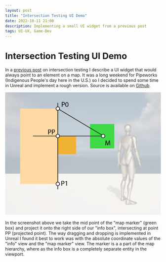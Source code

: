 ```yaml
---
layout: post
title: "Intersection Testing UI Demo"
date: 2022-10-11 21:00
description: Implementing a small UI widget from a previous post 
tags: UI-UX, Game-Dev
---
```


# Intersection Testing UI Demo

In a [previous post](https://coderchrismills.com/articles/intersection-testing-demo/) on intersection testing I describe a UI widget that would always point to an element on a map. It was a long weekend for Pipeworks (Indigenous People's day here in the U.S.) so I decided to spend some time in Unreal and implement a rough version. Source is available on [Github](https://github.com/coderchrismills/CommonUIPlayground).

![Imaging showing map marker with points marked for intersection](/assets/images/intersection-testing-ui-demo/unreal-map-ui-marker.png)

In the screenshot above we take the mid point of the "map marker" (green box) and project it onto the right side of our "info box", intersecting at point PP (projected point). The way dragging and dropping is implemented in Unreal I found it best to work was with the absolute coordinate values of the "info" view and the "map marker" view. The marker is a a part of the map hierarchy, where as the info box is a completely separate entity in the viewport. 
 
